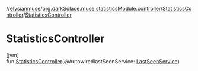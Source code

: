 //[elysianmuse](../../../index.md)/[org.darkSolace.muse.statisticsModule.controller](../index.md)/[StatisticsController](index.md)/[StatisticsController](-statistics-controller.md)

# StatisticsController

[jvm]\
fun [StatisticsController](-statistics-controller.md)(@AutowiredlastSeenService: [LastSeenService](../../org.darkSolace.muse.statisticsModule.service/-last-seen-service/index.md))
